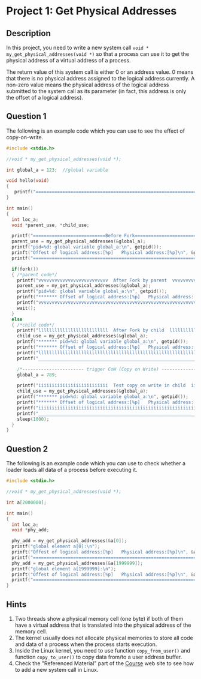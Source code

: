 # Project 1: Get Physical Addresses

## Description
In this project, you need to write a new system call `void * my_get_physical_addresses(void *)` so that a process can use it to get the physical address of a virtual address of a process.

The return value of this system call is either 0 or an address value. 0 means that there is no physical address assigned to the logical address currently. A non-zero value means the physical address of the logical address submitted to the system call as its parameter (in fact, this address is only the offset of a logical address).

## Question 1 
The following is an example code which you can use to see the effect of copy-on-write.

```c
#include <stdio.h>

//void * my_get_physical_addresses(void *);

int global_a = 123;  //global variable

void hello(void)
{                    
   printf("======================================================================================================\n");
}  

int main()
{ 
  int loc_a;
  void *parent_use, *child_use;  

  printf("===========================Before Fork==================================\n");             
  parent_use = my_get_physical_addresses(&global_a);
  printf("pid=%d: global variable global_a:\n", getpid());  
  prinft("Offest of logical address:[%p]   Physical address:[%p]\n", &global_a, parent_use);              
  printf("========================================================================\n");  

  if(fork())
  { /*parent code*/
    printf("vvvvvvvvvvvvvvvvvvvvvvvvvv  After Fork by parent  vvvvvvvvvvvvvvvvvvvvvvvvvvvvvvv\n"); 
    parent_use = my_get_physical_addresses(&global_a);
    printf("pid=%d: global variable global_a:\n", getpid()); 
    prinft("******* Offset of logical address:[%p]   Physical address:[%p]\n", &global_a, parent_use); 
    printf("vvvvvvvvvvvvvvvvvvvvvvvvvvvvvvvvvvvvvvvvvvvvvvvvvvvvvvvvvvvvvvvvvvvvvvvvvvvvvvvvv\n");                      
    wait();                    
  }
  else
  { /*child code*/
    printf("llllllllllllllllllllllllll  After Fork by child  llllllllllllllllllllllllllllllll\n"); 
    child_use = my_get_physical_addresses(&global_a);
    printf("******* pid=%d: global variable global_a:\n", getpid());  
    prinft("******* Offset of logical address:[%p]   Physical address:[%p]\n", &global_a, child_use); 
    printf("llllllllllllllllllllllllllllllllllllllllllllllllllllllllllllllllllllllllllllllllll\n");  
    printf("____________________________________________________________________________\n");  

    /*----------------------- trigger CoW (Copy on Write) -----------------------------------*/    
    global_a = 789;

    printf("iiiiiiiiiiiiiiiiiiiiiiiiii  Test copy on write in child  iiiiiiiiiiiiiiiiiiiiiiii\n"); 
    child_use = my_get_physical_addresses(&global_a);
    printf("******* pid=%d: global variable global_a:\n", getpid());  
    prinft("******* Offset of logical address:[%p]   Physical address:[%p]\n", &global_a, child_use); 
    printf("iiiiiiiiiiiiiiiiiiiiiiiiiiiiiiiiiiiiiiiiiiiiiiiiiiiiiiiiiiiiiiiiiiiiiiiiiiiiiiiiii\n");  
    printf("____________________________________________________________________________\n");                  
    sleep(1000);
  }
}
```

## Question 2
The following is an example code which you can use to check whether a loader loads all data of a process before executing it.

```c
#include <stdio.h>

//void * my_get_physical_addresses(void *);

int a[2000000]; 

int main()
{ 
  int loc_a;
  void *phy_add;  

  phy_add = my_get_physical_addresses(&a[0]);
  printf("global element a[0]:\n");  
  prinft("Offest of logical address:[%p]   Physical address:[%p]\n", &a[0], phy_add);              
  printf("========================================================================\n"); 
  phy_add = my_get_physical_addresses(&a[1999999]);
  printf("global element a[1999999]:\n");  
  prinft("Offest of logical address:[%p]   Physical address:[%p]\n", &a[1999999], phy_add);              
  printf("========================================================================\n"); 
}
```

## Hints
1. Two threads show a physical memory cell (one byte) if both of them have a virtual address that is translated into the physical address of the memory cell.
2. The kernel usually does not allocate physical memories to store all code and data of a process when the process starts execution.
3. Inside the Linux kernel, you need to use function `copy_from_user()` and function `copy_to_user()` to copy data from/to a user address buffer.
4. Check the "Referenced Material" part of the [Course](https://staff.csie.ncu.edu.tw/hsufh/COURSES/FALL2024/linuxos.html) web site to see how to add a new system call in Linux.